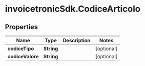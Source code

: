 # invoicetronicSdk.CodiceArticolo

## Properties

Name | Type | Description | Notes
------------ | ------------- | ------------- | -------------
**codiceTipo** | **String** |  | [optional] 
**codiceValore** | **String** |  | [optional] 


